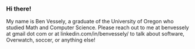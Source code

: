 ### Hi there!

My name is Ben Vessely, a graduate of the University of Oregon who studied Math and Computer Science. Please reach out to me at benvessely at gmail dot com or at linkedin.com/in/benvessely/ to talk about software, Overwatch, soccer, or anything else!

<!--
**benvessely/benvessely** is a ✨ _special_ ✨ repository because its `README.md` (this file) appears on your GitHub profile.

Here are some ideas to get you started:

- 🔭 I’m currently working on ...
- 🌱 I’m currently learning ...
- 👯 I’m looking to collaborate on ...
- 🤔 I’m looking for help with ...
- 💬 Ask me about ...
- 📫 How to reach me: ...
- 😄 Pronouns: ...
- ⚡ Fun fact: ...
-->
